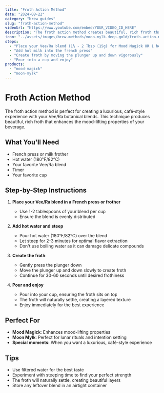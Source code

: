 ```yaml
---
title: "Froth Action Method"
date: "2024-08-22"
category: "brew guides"
slug: "froth-action-method"
videoUrl: "https://www.youtube.com/embed/YOUR_VIDEO_ID_HERE"
description: "The froth action method creates beautiful, rich froth that enhances the mood-lifting properties of your Vee/Ra blend. This technique produces a luxurious, café-style beverage perfect for special moments and rituals."
icon: "../assets/images/brew-methods/moon-mylk-deep-gold/froth-action-method-deep-gold.png"
steps:
  - "Place your Vee/Ra blend (1½ - 2 Tbsp (15g) for Mood Magick OR 1 heaped Tbsp (12.5g) for Moon Mylk) in a French press to froth"
  - "Add hot milk into the french press"
  - "Create froth by moving the plunger up and down vigorously"
  - "Pour into a cup and enjoy"
products:
  - "mood-magick"
  - "moon-mylk"
---
```


# Froth Action Method

The froth action method is perfect for creating a luxurious, café-style experience with your Vee/Ra botanical blends. This technique produces beautiful, rich froth that enhances the mood-lifting properties of your beverage.

## What You'll Need

- French press or milk frother
- Hot water (180°F/82°C)
- Your favorite Vee/Ra blend
- Timer
- Your favorite cup

## Step-by-Step Instructions

1. **Place your Vee/Ra blend in a French press or frother**
   - Use 1-2 tablespoons of your blend per cup
   - Ensure the blend is evenly distributed

2. **Add hot water and steep**
   - Pour hot water (180°F/82°C) over the blend
   - Let steep for 2-3 minutes for optimal flavor extraction
   - Don't use boiling water as it can damage delicate compounds

3. **Create the froth**
   - Gently press the plunger down
   - Move the plunger up and down slowly to create froth
   - Continue for 30-60 seconds until desired frothiness

4. **Pour and enjoy**
   - Pour into your cup, ensuring the froth sits on top
   - The froth will naturally settle, creating a layered texture
   - Enjoy immediately for the best experience

## Perfect For

- **Mood Magick**: Enhances mood-lifting properties
- **Moon Mylk**: Perfect for lunar rituals and intention setting
- **Special moments**: When you want a luxurious, café-style experience

## Tips

- Use filtered water for the best taste
- Experiment with steeping time to find your perfect strength
- The froth will naturally settle, creating beautiful layers
- Store any leftover blend in an airtight container
